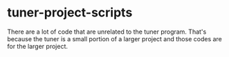 # tuner-project-scripts

There are a lot of code that are unrelated to the tuner program. That's because the tuner is a small portion of a larger project and those codes are for the larger project.
